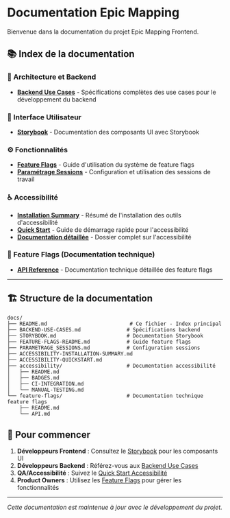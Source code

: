 # Documentation Epic Mapping

Bienvenue dans la documentation du projet Epic Mapping Frontend.

## 📚 Index de la documentation

### 🎯 Architecture et Backend
- [**Backend Use Cases**](./BACKEND-USE-CASES.md) - Spécifications complètes des use cases pour le développement du backend

### 🎨 Interface Utilisateur
- [**Storybook**](./STORYBOOK.md) - Documentation des composants UI avec Storybook

### ⚙️ Fonctionnalités
- [**Feature Flags**](./FEATURE-FLAGS-README.md) - Guide d'utilisation du système de feature flags
- [**Paramétrage Sessions**](./PARAMETRAGE_SESSIONS.md) - Configuration et utilisation des sessions de travail

### ♿ Accessibilité
- [**Installation Summary**](./ACCESSIBILITY-INSTALLATION-SUMMARY.md) - Résumé de l'installation des outils d'accessibilité
- [**Quick Start**](./ACCESSIBILITY-QUICKSTART.md) - Guide de démarrage rapide pour l'accessibilité
- [**Documentation détaillée**](./accessibility/) - Dossier complet sur l'accessibilité

### 🚩 Feature Flags (Documentation technique)
- [**API Reference**](./feature-flags/) - Documentation technique détaillée des feature flags

---

## 🏗️ Structure de la documentation

```
docs/
├── README.md                           # Ce fichier - Index principal
├── BACKEND-USE-CASES.md               # Spécifications backend
├── STORYBOOK.md                       # Documentation Storybook
├── FEATURE-FLAGS-README.md            # Guide feature flags
├── PARAMETRAGE_SESSIONS.md            # Configuration sessions
├── ACCESSIBILITY-INSTALLATION-SUMMARY.md
├── ACCESSIBILITY-QUICKSTART.md
├── accessibility/                     # Documentation accessibilité
│   ├── README.md
│   ├── BADGES.md
│   ├── CI-INTEGRATION.md
│   └── MANUAL-TESTING.md
└── feature-flags/                     # Documentation technique feature flags
    ├── README.md
    └── API.md
```

## 🚀 Pour commencer

1. **Développeurs Frontend** : Consultez le [Storybook](./STORYBOOK.md) pour les composants UI
2. **Développeurs Backend** : Référez-vous aux [Backend Use Cases](./BACKEND-USE-CASES.md)
3. **QA/Accessibilité** : Suivez le [Quick Start Accessibilité](./ACCESSIBILITY-QUICKSTART.md)
4. **Product Owners** : Utilisez les [Feature Flags](./FEATURE-FLAGS-README.md) pour gérer les fonctionnalités

---

*Cette documentation est maintenue à jour avec le développement du projet.*
